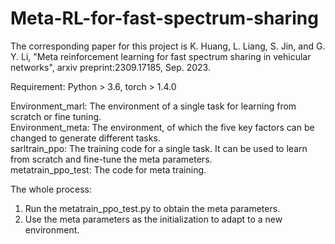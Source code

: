 # Meta-RL-for-fast-spectrum-sharing

The corresponding paper for this project is K. Huang, L. Liang, S. Jin, and G. Y. Li, "Meta reinforcement learning for fast spectrum sharing in vehicular networks", arxiv preprint:2309.17185, Sep. 2023.  

Requirement: Python > 3.6, torch > 1.4.0

Environment_marl: The environment of a single task for learning from scratch or fine tuning.  
Environment_meta: The environment, of which the five key factors can be changed to generate different tasks.  
sarltrain_ppo: The training code for a single task. It can be used to learn from scratch and fine-tune the meta parameters.  
metatrain_ppo_test: The code for meta training.

The whole process:
1. Run the metatrain_ppo_test.py to obtain the meta parameters.
2. Use the meta parameters as the initialization to adapt to a new environment.
